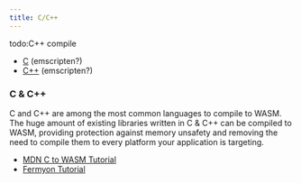 ```yaml
---
title: C/C++
---
```


todo:C++ compile

 - [C](https://developer.mozilla.org/en-US/docs/WebAssembly/C_to_wasm) (emscripten?)
 - [C++](https://developer.mozilla.org/en-US/docs/WebAssembly/existing_C_to_wasm) (emscripten?)

 ### C & C++

C and C++ are among the most common languages to compile to WASM. The huge amount of existing libraries written in C & C++ can be compiled to WASM, providing protection against memory unsafety and removing the need to compile them to every platform your application is targeting.
 - [MDN C to WASM Tutorial](https://developer.mozilla.org/en-US/docs/WebAssembly/C_to_wasm)
 - [Fermyon Tutorial](https://www.fermyon.com/wasm-languages/c-lang)
